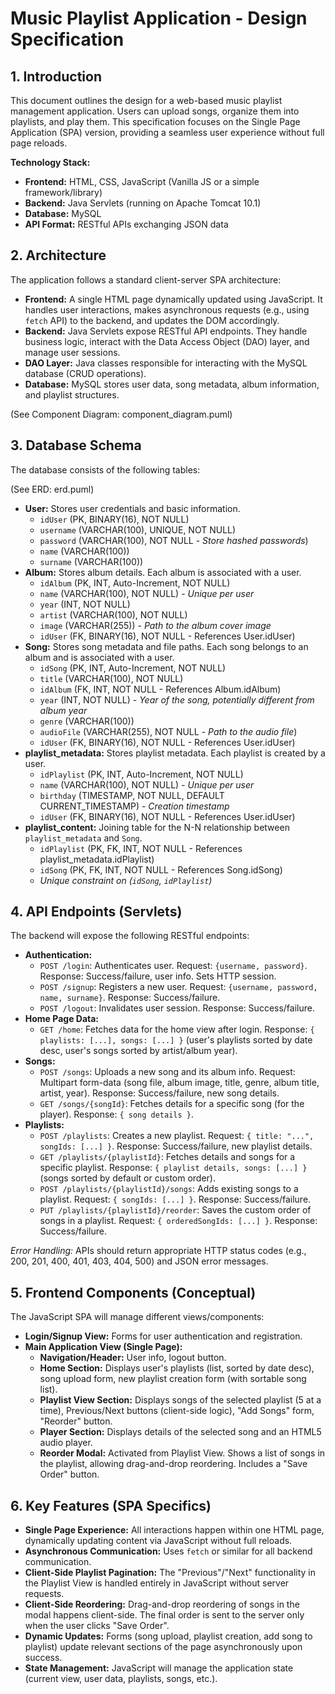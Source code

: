 # Music Playlist Application - Design Specification

## 1. Introduction

This document outlines the design for a web-based music playlist management application. Users can upload songs, organize them into playlists, and play them. This specification focuses on the Single Page Application (SPA) version, providing a seamless user experience without full page reloads.

**Technology Stack:**

- **Frontend:** HTML, CSS, JavaScript (Vanilla JS or a simple framework/library)
- **Backend:** Java Servlets (running on Apache Tomcat 10.1)
- **Database:** MySQL
- **API Format:** RESTful APIs exchanging JSON data

## 2. Architecture

The application follows a standard client-server SPA architecture:

- **Frontend:** A single HTML page dynamically updated using JavaScript. It handles user interactions, makes asynchronous requests (e.g., using `fetch` API) to the backend, and updates the DOM accordingly.
- **Backend:** Java Servlets expose RESTful API endpoints. They handle business logic, interact with the Data Access Object (DAO) layer, and manage user sessions.
- **DAO Layer:** Java classes responsible for interacting with the MySQL database (CRUD operations).
- **Database:** MySQL stores user data, song metadata, album information, and playlist structures.

(See Component Diagram: component_diagram.puml)

## 3. Database Schema

The database consists of the following tables:

(See ERD: erd.puml)

- **User:** Stores user credentials and basic information.
  - `idUser` (PK, BINARY(16), NOT NULL)
  - `username` (VARCHAR(100), UNIQUE, NOT NULL)
  - `password` (VARCHAR(100), NOT NULL - _Store hashed passwords_)
  - `name` (VARCHAR(100))
  - `surname` (VARCHAR(100))
- **Album:** Stores album details. Each album is associated with a user.
  - `idAlbum` (PK, INT, Auto-Increment, NOT NULL)
  - `name` (VARCHAR(100), NOT NULL) - _Unique per user_
  - `year` (INT, NOT NULL)
  - `artist` (VARCHAR(100), NOT NULL)
  - `image` (VARCHAR(255)) - _Path to the album cover image_
  - `idUser` (FK, BINARY(16), NOT NULL - References User.idUser)
- **Song:** Stores song metadata and file paths. Each song belongs to an album and is associated with a user.
  - `idSong` (PK, INT, Auto-Increment, NOT NULL)
  - `title` (VARCHAR(100), NOT NULL)
  - `idAlbum` (FK, INT, NOT NULL - References Album.idAlbum)
  - `year` (INT, NOT NULL) - _Year of the song, potentially different from album year_
  - `genre` (VARCHAR(100))
  - `audioFile` (VARCHAR(255), NOT NULL - _Path to the audio file_)
  - `idUser` (FK, BINARY(16), NOT NULL - References User.idUser)
- **playlist_metadata:** Stores playlist metadata. Each playlist is created by a user.
  - `idPlaylist` (PK, INT, Auto-Increment, NOT NULL)
  - `name` (VARCHAR(100), NOT NULL) - _Unique per user_
  - `birthday` (TIMESTAMP, NOT NULL, DEFAULT CURRENT_TIMESTAMP) - _Creation timestamp_
  - `idUser` (FK, BINARY(16), NOT NULL - References User.idUser)
- **playlist_content:** Joining table for the N-N relationship between `playlist_metadata` and `Song`.
  - `idPlaylist` (PK, FK, INT, NOT NULL - References playlist_metadata.idPlaylist)
  - `idSong` (PK, FK, INT, NOT NULL - References Song.idSong)
  - _Unique constraint on (`idSong`, `idPlaylist`)_

## 4. API Endpoints (Servlets)

The backend will expose the following RESTful endpoints:

- **Authentication:**
  - `POST /login`: Authenticates user. Request: `{username, password}`. Response: Success/failure, user info. Sets HTTP session.
  - `POST /signup`: Registers a new user. Request: `{username, password, name, surname}`. Response: Success/failure.
  - `POST /logout`: Invalidates user session. Response: Success/failure.
- **Home Page Data:**
  - `GET /home`: Fetches data for the home view after login. Response: `{ playlists: [...], songs: [...] }` (user's playlists sorted by date desc, user's songs sorted by artist/album year).
- **Songs:**
  - `POST /songs`: Uploads a new song and its album info. Request: Multipart form-data (song file, album image, title, genre, album title, artist, year). Response: Success/failure, new song details.
  - `GET /songs/{songId}`: Fetches details for a specific song (for the player). Response: `{ song details }`.
- **Playlists:**
  - `POST /playlists`: Creates a new playlist. Request: `{ title: "...", songIds: [...] }`. Response: Success/failure, new playlist details.
  - `GET /playlists/{playlistId}`: Fetches details and songs for a specific playlist. Response: `{ playlist details, songs: [...] }` (songs sorted by default or custom order).
  - `POST /playlists/{playlistId}/songs`: Adds existing songs to a playlist. Request: `{ songIds: [...] }`. Response: Success/failure.
  - `PUT /playlists/{playlistId}/reorder`: Saves the custom order of songs in a playlist. Request: `{ orderedSongIds: [...] }`. Response: Success/failure.

_Error Handling:_ APIs should return appropriate HTTP status codes (e.g., 200, 201, 400, 401, 403, 404, 500) and JSON error messages.

## 5. Frontend Components (Conceptual)

The JavaScript SPA will manage different views/components:

- **Login/Signup View:** Forms for user authentication and registration.
- **Main Application View (Single Page):**
  - **Navigation/Header:** User info, logout button.
  - **Home Section:** Displays user's playlists (list, sorted by date desc), song upload form, new playlist creation form (with sortable song list).
  - **Playlist View Section:** Displays songs of the selected playlist (5 at a time), Previous/Next buttons (client-side logic), "Add Songs" form, "Reorder" button.
  - **Player Section:** Displays details of the selected song and an HTML5 audio player.
  - **Reorder Modal:** Activated from Playlist View. Shows a list of songs in the playlist, allowing drag-and-drop reordering. Includes a "Save Order" button.

## 6. Key Features (SPA Specifics)

- **Single Page Experience:** All interactions happen within one HTML page, dynamically updating content via JavaScript without full reloads.
- **Asynchronous Communication:** Uses `fetch` or similar for all backend communication.
- **Client-Side Playlist Pagination:** The "Previous"/"Next" functionality in the Playlist View is handled entirely in JavaScript without server requests.
- **Client-Side Reordering:** Drag-and-drop reordering of songs in the modal happens client-side. The final order is sent to the server only when the user clicks "Save Order".
- **Dynamic Updates:** Forms (song upload, playlist creation, add song to playlist) update relevant sections of the page asynchronously upon success.
- **State Management:** JavaScript will manage the application state (current view, user data, playlists, songs, etc.).
